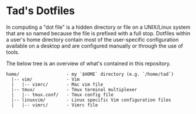 # Tad's Dotfiles

In computing a "dot file" is a hidden directory or
file on a UNIX/Linux system that are so named because the file is prefixed
with a full stop. Dotfiles within a user's home directory contain most of
the user-specific configuration available on a desktop and are configured
manually or through the use of tools. 

The below tree is an overview of what's contained in this repository.

    home/                  - my `$HOME` directory (e.g. `/home/tad`)
      |-- vim/             - Vim
      |   |-- vimrc/       - Mac vim file
      |-- tmux/            - Tmux terminal multiplexer
      |   |-- tmux.conf/   - Tmux config file
      |-- linuxvim/        - Linux specific Vim configuration files
      |   |-- vimrc/       - Vimrc file
